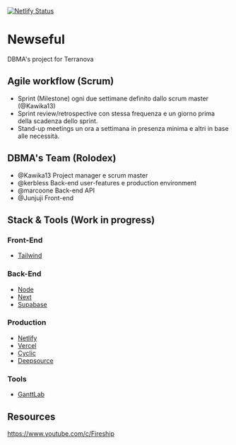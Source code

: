 [![Netlify Status](https://api.netlify.com/api/v1/badges/0a5f0390-6d4e-4269-8090-9510b8fb2982/deploy-status)](https://app.netlify.com/sites/newseful/deploys)

# Newseful
DBMA's project for Terranova

## Agile workflow (Scrum)
- Sprint (Milestone) ogni due settimane definito dallo scrum master (@Kawika13)
- Sprint review/retrospective con stessa frequenza e un giorno prima della scadenza dello sprint.
- Stand-up meetings un ora a settimana in presenza minima e altri in base alle necessità.


## DBMA's Team (Rolodex)
- @Kawika13 Project manager e scrum master
- @kerbless Back-end user-features e production environment
- @marcoone Back-end API
- @Junjuji Front-end

## Stack & Tools (Work in progress)

### Front-End
- [Tailwind](https://tailwindcss.com/)

### Back-End
- [Node](https://nodejs.org/en/)
- [Next](https://nextjs.org/)
- [Supabase](https://supabase.com/)

### Production
- [Netlify](https://app.netlify.com)
- [Vercel](https://vercel.com/dashboard)
- [Cyclic](https://www.cyclic.sh/)
- [Deepsource](https://deepsource.io)

### Tools
- [GanttLab](https://app.ganttlab.com/)

## Resources
https://www.youtube.com/c/Fireship


